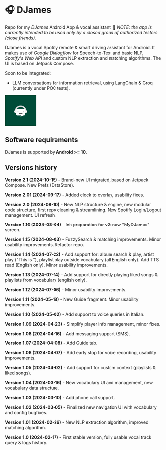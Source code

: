 # 🎧 DJames
Repo for my *DJames* Android App & vocal assistant. 🤖 *NOTE: the app is currently intended to be used only by a closed group of authorized testers (close friends).*

DJames is a vocal Spotify remote & smart driving assistant for Android. It makes use of *Google Dialogflow* for Speech-to-Text and basic NLP, *Spotify's Web API* and custom NLP extraction and matching algorithms. The UI is based on Jetpack Compose.

Soon to be integrated:
* LLM conversations for information retrieval, using LangChain & Groq (currently under POC tests).

<img src="./app/src/main/res/drawable-nodpi/app_icon_round.png" alt="DJames" width="100"/>


## Software requirements
DJames is supported by **Android >= 10**.


## Versions history

**Version 2.1 (2024-10-15)** - Brand-new UI migrated, based on Jetpack Compose. New Prefs (DataStore).

**Version 2.01 (2024-09-17)** - Added clock to overlay, usability fixes.

**Version 2.0 (2024-08-10)** - New NLP structure & engine, new modular code structure, first repo cleaning & streamlining. New Spotify Login/Logout management. UI refresh.

**Version 1.16 (2024-08-04)** - Init preparation for v2: new "MyDJames" screen.

**Version 1.15 (2024-08-03)** - FuzzySearch & matching improvements. Minor usability improvements. Refactor repo.

**Version 1.14 (2024-07-22)** - Add support for: album search & play, artist play ("This is <artist name>"), playlist play outside vocabulary (all English only). Add TTS read (English only). Minor usability improvements.

**Version 1.13 (2024-07-14)** - Add support for directly playing liked songs & playlists from vocabulary (english only).

**Version 1.12 (2024-07-06)** - Minor usability improvements.

**Version 1.11 (2024-05-18)** - New Guide fragment. Minor usability improvements.

**Version 1.10 (2024-05-02)** - Add support to voice queries in Italian.

**Version 1.09 (2024-04-23)** - Simplify player info management, minor fixes.

**Version 1.08 (2024-04-16)** - Add messaging support (SMS).

**Version 1.07 (2024-04-08)** - Add Guide tab.

**Version 1.06 (2024-04-07)** - Add early stop for voice recording, usability improvements.

**Version 1.05 (2024-04-02)** - Add support for custom context (playlists & liked songs).

**Version 1.04 (2024-03-16)** - New vocabulary UI and management, new vocabulary data structure.

**Version 1.03 (2024-03-10)** - Add phone call support.

**Version 1.02 (2024-03-05)** - Finalized new navigation UI with vocabulary and config bugfixes.

**Version 1.01 (2024-02-26)** - New NLP extraction algorithm, improved matching algorithm.

**Version 1.0 (2024-02-17)** - First stable version, fully usable vocal track query & logs history.
